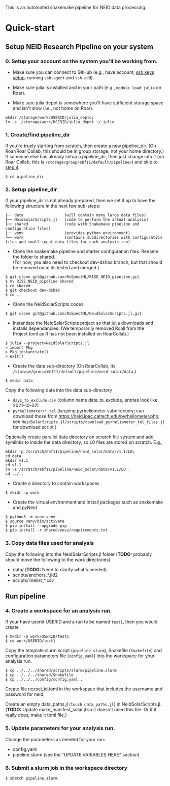 This is an automated snakemake pipeline for NEID data processing.

# Quick-start

## Setup NEID Research Pipeline on your system

### 0.  Setup your account on the system you'll be working from.

-  Make sure you can connect to GitHub (e.g., have account, [ssh keys setup](https://docs.github.com/en/authentication/connecting-to-github-with-ssh/adding-a-new-ssh-key-to-your-github-account), running `ssh-agent` and `ssh-add`).

-  Make sure julia is installed and in your path (e.g., `module load julia` on Roar).

-  Make sure julia depot is somewhere you'll have sufficient storage space and isn't slow (i.e., not home on Roar).  
```
mkdir /storage/work/USERID/julia_depto; 
ln -s  /storage/work/USERID/julia_depot ~/.julia
```

### 1.  Create/find pipeline_dir 
If you're truely starting from scratch, then create a new pipeline_dir.  (On Roar/Roar Collab, this should be in group storage, not your home directory.)  
If someone else has already setup a pipeline_dir, then just change into it (on Roar Collab, this is `/storage/group/ebf11/default/pipeline/`) and skip to [step 4](#Run-pipeline).
```
$ cd pipeline_dir
```

### 2.  Setup pipeline_dir
If your pipeline_dir is not already prepared, then we set it up to have the following structure in the next few sub-steps:

```
├── data                  (will contain many large data files)
├── NeidSolarScripts.jl   (code to perform the actual analysis)
├── shared                (code with Snakemake pipeline and configuration files)
├── venv                  (provides python environment)
└── work                  (contains subdirectories with configuration files and small input data files for each analysis run)
```

-  Clone the snakemake pipeline and starter configuration files.  Rename the folder to shared.  
(For now, you also need to checkout dev-dshao branch, but that should be removed once its tested and merged.)
```
$ git clone git@github.com:RvSpectML/RISE_NEID_pipeline.git
$ mv RISE_NEID_pipeline shared
$ cd shared
$ git checkout dev-dshao
$ cd ..
```

-  Clone the NeidSolarScripts codes
```
$ git clone git@github.com:RvSpectML/NeidSolarScripts.jl.git
```
 
-  Instantiate the NeidSolarScripts project so that julia downloads and installs dependancies. 
(We temporarily removed Rcall from the Project.toml as R has not been installed on RoarCollab.)

```
$ julia --project=NeidSolarScripts.jl
> import Pkg
> Pkg.instantiate()
> exit()
```

-  Create the data sub-directory (On RoarCollab, its `/storage/group/ebf11/default/pipeline/neid_solar/data`.)
```
$ mkdir data 
```
Copy the following data into the data sub-directory
   - `days_to_exclude.csv` (column name date_to_exclude, entries look like 2021-10-02)
   - `pyrheliometer/*.tel` (keeping pyrheliometer subdirectory; can download those from https://neid.ipac.caltech.edu/pyrheliometer.php; see `NeidSolarScripts.jl/scripts/download_pyrheliometer_tel_files.jl` for download script )
    
 Optionally create parallel data directory on scratch file system and add symlinks to inside the data directory, so L0 files are stored on scratch.  E.g.,
 ```
 mkdir -p /scratch/ebf11/pipeline/neid_solar/data/v1.1/L0;
 cd data
 mkdir v1.1
 cd v1.1
 ln -s /scratch/ebf11/pipeline/neid_solar/data/v1.1/L0 .
 cd ../..
 ```

-  Create a directory to contain workspaces
```
$ mkidr -p work
```

- Create the virtual environment and install packages such as snakemake and pyNeid
```
$ python3 -m venv venv
$ source venv/bin/activate
$ pip install --upgrade pip
$ pip install -r shared/envs/requirements.txt
```

### 3.  Copy data files used for analysis
Copy the following into the NeidSolarScripts.jl folder (**TODO:** probably should move the following to the work directories)

- data/  (**TODO:** Need to clarify what's needed)
- scripts/anchors_*.jld2
- scripts/linelist_*.csv

## Run pipeline
### 4.  Create a workspace for an analysis run.  
If your have userid USERID and a run to be named `test1`, then you would create  
```
$ mkdir -p work/USERID/test1
$ cd work/USERID/test1
```

Copy the template slurm script (`pipeline.slurm`), Snakefile (`Snakefile`) and configuration parameters file (`config.yaml`) into the workspace for your analysis run.
```
$ cp ../../../shared/scripts/slurm/pipeline.slurm .
$ cp ../../../shared/Snakefile .
$ cp ../../../config/config.yaml .
```

Create file nexsci_id.toml in the workspace that includes the username and password for neid.

Create an empty data_paths.jl (`touch data_paths.jl`) in NeidSolarScripts.jl.  (**TODO:** Update make_manifest_solar.jl so it doesn't need this file.  Or if it really does, make it toml file.)

### 5. Update parameters for your analysis run.
 Change the parameters as needed for your run: 
- config.yaml
- pipeline.slurm (see the "UPDATE VARIABLES HERE" section)

### 6.   Submit a slurm job in the workspace  directory
```
$ sbatch pipeline.slurm
```
